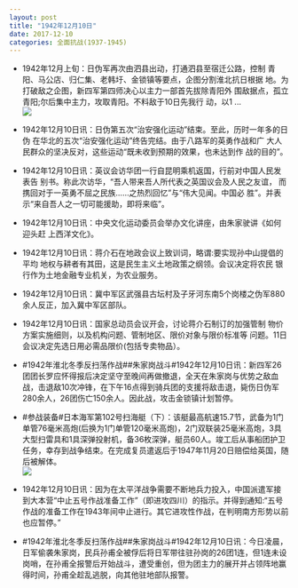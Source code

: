 ```yaml
---
layout: post
title: "1942年12月10日"
date: 2017-12-10
categories: 全面抗战(1937-1945)
---
```


<meta name="referrer" content="no-referrer" />

- 1942年12月上旬：日伪军再次由泗县出动，打通泗县至宿迁公路，控制 青阳、马公店、归仁集、老韩圩、金锁镇等要点，企图分割淮北抗日根据 地。为打破敌之企图，新四军第四师决心以主力一部首先拔除青阳外 围敌据点，孤立青阳;尔后集中主力，攻取青阳。不料敌于10日先我行 动，以1 ... <br/><img src="https://wx1.sinaimg.cn/large/aca367d8ly1fmc0rbhfm2j20c80ayjrh.jpg" />

- 1942年12月10日讯：日伪第五次“治安强化运动”结束。至此，历时一年多的日伪 在华北的五次“治安强化运动”终告完结。由于八路军的英勇作战和广 大人民群众的坚决反对，这些运动“既未收到预期的效果，也未达到作 战的目的”。 

- 1942年12月10日讯：英议会访华团一行自昆明乘机返国，行前对中国人民发表告 别书。称此次访华，“吾人带来吾人所代表之英国议会及人民之友谊， 而携回对于一英勇不屈之民族……之热烈回忆”与“伟大见闻。中国必 胜”。并表示“来自吾人之一切可能援助，即将来临”。 

- 1942年12月10日讯：中央文化运动委员会举办文化讲座，由朱家驶讲《如何迎头赶 上西洋文化》。 

- 1942年12月10日讯：蒋介石在地政会议上致训词，略谓:要实现孙中山提倡的平均 地权与耕者有其田，这是民生主义土地政策之纲领。会议决定将农民 银行作为土地金融专业机关，为农业服务。 

- 1942年12月10日讯：冀中军区武强县古坛村及子牙河东南5个岗楼之伪军880余人反正，加入冀中军区部队。 

- 1942年12月10日讯：国家总动员会议开会，讨论蒋介石制订的加强管制 物价方案实施细则，以及机构问题、管制地区、限价对象与限价标准等 问题。11日会议决定先选日用必需品限价(包括专卖物品）。 

- #1942年淮北冬季反扫荡作战##朱家岗战斗#1942年12月10日讯：新四军26团团长罗应怀得报后决定坚守至晚间再做撤退，全天在朱家岗与优势之敌血战，击退敌10次冲锋，在下午16点得到骑兵团的支援将敌击退，毙伤日伪军280余人，26团伤亡150余人。因此战，攻击金锁镇计划暂停。 

- #参战装备#日本海军第102号扫海艇（下）：该艇最高航速15.7节，武备为1门单管76毫米高炮(后换为1门单管120毫米高炮)，2门双联装25毫米高炮，3具大型扫雷具和1具深弹投射机，备36枚深弹，艇员60人。竣工后从事船团护卫任务，幸存到战争结束。在完成复员遣返后于1947年11月20日赔偿给英国，随后被解体。 <br/><img src="https://wx2.sinaimg.cn/large/aca367d8ly1fmbfxzc8poj20dc0600t7.jpg" />

- 1942年12月10日讯：因为在太平洋战争需要不断地兵力投入，中国派遣军接到大本营“中止五号作战准备工作”（即进攻四川）的指示。并得到通知:“五号作战的准备工作在1943年间中止进行。其它进攻性作战，在判明南方形势以前也应暂停。” 

- #1942年淮北冬季反扫荡作战##朱家岗战斗#1942年12月10日讯：今日凌晨，日军偷袭朱家岗，民兵孙甫全被俘后将日军带往驻孙岗的26团1连，但1连未设岗哨，在孙甫全报警后开始战斗，遭受重创，但为团主力的展开并占领阵地赢得时间，孙甫全趁乱逃脱，向其他驻地部队报警。 

